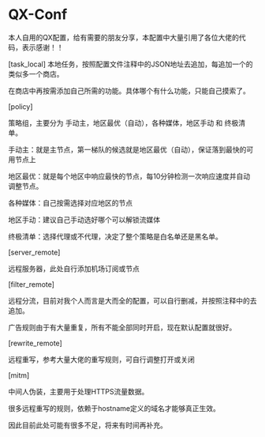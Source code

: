 # QX-Conf
本人自用的QX配置，给有需要的朋友分享，本配置中大量引用了各位大佬的代码，表示感谢！！

[task_local]
本地任务，按照配置文件注释中的JSON地址去追加，每追加一个的类似多一个商店。

在商店中再按需添加自己所需的功能。具体哪个有什么功能，只能自己摸索了。

[policy]

策略组，主要分为 手动主，地区最优（自动），各种媒体，地区手动 和 终极清单。

手动主：就是主节点，第一梯队的候选就是地区最优（自动），保证落到最快的可用节点上

地区最优：就是每个地区中响应最快的节点，每10分钟检测一次响应速度并自动调整节点。

各种媒体：自己按需选择对应地区的节点

地区手动：建议自己手动选好哪个可以解锁流媒体

终极清单：选择代理或不代理，决定了整个策略是白名单还是黑名单。

[server_remote]

远程服务器，此处自行添加机场订阅或节点

[filter_remote]

远程分流，目前对我个人而言是大而全的配置，可以自行删减，并按照注释中的去追加。

广告规则由于有大量重复，所有不能全部同时开启，现在默认配置就很好。

[rewrite_remote]

远程重写，参考大量大佬的重写规则，可自行调整打开或关闭

[mitm]

中间人伪装，主要用于处理HTTPS流量数据。

很多远程重写的规则，依赖于hostname定义的域名才能够真正生效。

因此目前此处可能有很多不足，将来有时间再补充。